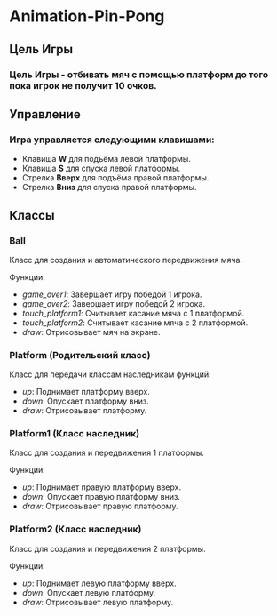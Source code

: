 # Animation-Pin-Pong
 
## Цель Игры
### Цель Игры - отбивать мяч с помощью платформ до того пока игрок не получит 10 очков.

## Управление
### Игра управляется следующими клавишами:

- Клавиша **W** для подъёма левой платформы.
- Клавиша **S** для спуска левой платформы.
- Стрелка **Вверх** для подъёма правой платформы.
- Стрелка **Вниз** для спуска правой платформы.

## Классы
### Ball
Класс для создания и автоматического передвижения мяча.

Функции:
- *game_over1*: Завершает игру победой 1 игрока.
- *game_over2*: Завершает игру победой 2 игрока.
- *touch_platform1*: Считывает касание мяча с 1 платформой.
- *touch_platform2*: Считывает касание мяча с 2 платформой.
- *draw*: Отрисовывает мяч на экране.

### Platform (Родительский класс)
Класс для передачи классам наследникам функций:
- *up*: Поднимает платформу вверх.
- *down*: Опускает платформу вниз.
- *draw*: Отрисовывает платформу.

### Platform1 (Класс наследник)
Класс для создания и передвижения 1 платформы.

Функции:
- *up*: Поднимает правую платформу вверх.
- *down*: Опускает правую платформу вниз.
- *draw*: Отрисовывает правую платформу.

### Platform2 (Класс наследник)
Класс для создания и передвижения 2 платформы.

Функции:
- *up*: Поднимает левую платформу вверх.
- *down*: Опускает левую платформу.
- *draw*: Отрисовывает левую платформу.